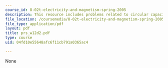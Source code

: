 ```yaml
---
course_id: 8-02t-electricity-and-magnetism-spring-2005
description: This resource includes problems related to circular capacitor.
file_location: /coursemedia/8-02t-electricity-and-magnetism-spring-2005/04fd10e55648afc6f11cb791a0365ac4_prs_w12d2.pdf
file_type: application/pdf
layout: pdf
title: prs_w12d2.pdf
type: course
uid: 04fd10e55648afc6f11cb791a0365ac4

---
```

None